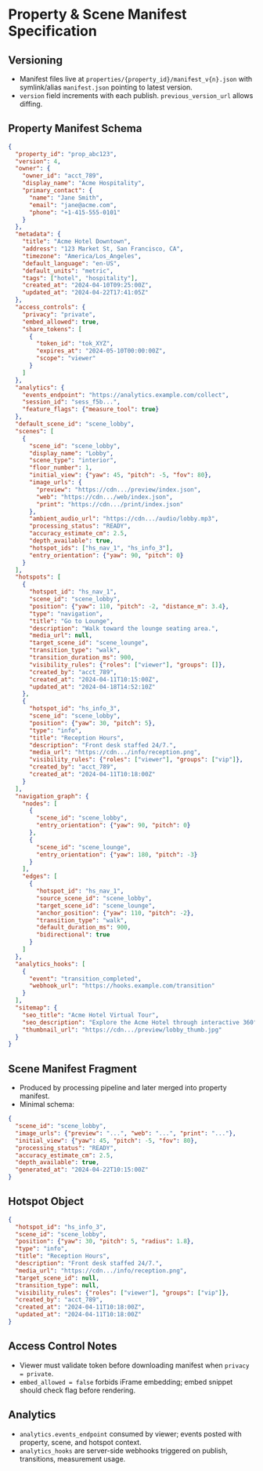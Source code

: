 # Property & Scene Manifest Specification

## Versioning
- Manifest files live at `properties/{property_id}/manifest_v{n}.json` with symlink/alias `manifest.json` pointing to latest version.
- `version` field increments with each publish. `previous_version_url` allows diffing.

## Property Manifest Schema
```json
{
  "property_id": "prop_abc123",
  "version": 4,
  "owner": {
    "owner_id": "acct_789",
    "display_name": "Acme Hospitality",
    "primary_contact": {
      "name": "Jane Smith",
      "email": "jane@acme.com",
      "phone": "+1-415-555-0101"
    }
  },
  "metadata": {
    "title": "Acme Hotel Downtown",
    "address": "123 Market St, San Francisco, CA",
    "timezone": "America/Los_Angeles",
    "default_language": "en-US",
    "default_units": "metric",
    "tags": ["hotel", "hospitality"],
    "created_at": "2024-04-10T09:25:00Z",
    "updated_at": "2024-04-22T17:41:05Z"
  },
  "access_controls": {
    "privacy": "private",
    "embed_allowed": true,
    "share_tokens": [
      {
        "token_id": "tok_XYZ",
        "expires_at": "2024-05-10T00:00:00Z",
        "scope": "viewer"
      }
    ]
  },
  "analytics": {
    "events_endpoint": "https://analytics.example.com/collect",
    "session_id": "sess_f5b...",
    "feature_flags": {"measure_tool": true}
  },
  "default_scene_id": "scene_lobby",
  "scenes": [
    {
      "scene_id": "scene_lobby",
      "display_name": "Lobby",
      "scene_type": "interior",
      "floor_number": 1,
      "initial_view": {"yaw": 45, "pitch": -5, "fov": 80},
      "image_urls": {
        "preview": "https://cdn.../preview/index.json",
        "web": "https://cdn.../web/index.json",
        "print": "https://cdn.../print/index.json"
      },
      "ambient_audio_url": "https://cdn.../audio/lobby.mp3",
      "processing_status": "READY",
      "accuracy_estimate_cm": 2.5,
      "depth_available": true,
      "hotspot_ids": ["hs_nav_1", "hs_info_3"],
      "entry_orientation": {"yaw": 90, "pitch": 0}
    }
  ],
  "hotspots": [
    {
      "hotspot_id": "hs_nav_1",
      "scene_id": "scene_lobby",
      "position": {"yaw": 110, "pitch": -2, "distance_m": 3.4},
      "type": "navigation",
      "title": "Go to Lounge",
      "description": "Walk toward the lounge seating area.",
      "media_url": null,
      "target_scene_id": "scene_lounge",
      "transition_type": "walk",
      "transition_duration_ms": 900,
      "visibility_rules": {"roles": ["viewer"], "groups": []},
      "created_by": "acct_789",
      "created_at": "2024-04-11T10:15:00Z",
      "updated_at": "2024-04-18T14:52:10Z"
    },
    {
      "hotspot_id": "hs_info_3",
      "scene_id": "scene_lobby",
      "position": {"yaw": 30, "pitch": 5},
      "type": "info",
      "title": "Reception Hours",
      "description": "Front desk staffed 24/7.",
      "media_url": "https://cdn.../info/reception.png",
      "visibility_rules": {"roles": ["viewer"], "groups": ["vip"]},
      "created_by": "acct_789",
      "created_at": "2024-04-11T10:18:00Z"
    }
  ],
  "navigation_graph": {
    "nodes": [
      {
        "scene_id": "scene_lobby",
        "entry_orientation": {"yaw": 90, "pitch": 0}
      },
      {
        "scene_id": "scene_lounge",
        "entry_orientation": {"yaw": 180, "pitch": -3}
      }
    ],
    "edges": [
      {
        "hotspot_id": "hs_nav_1",
        "source_scene_id": "scene_lobby",
        "target_scene_id": "scene_lounge",
        "anchor_position": {"yaw": 110, "pitch": -2},
        "transition_type": "walk",
        "default_duration_ms": 900,
        "bidirectional": true
      }
    ]
  },
  "analytics_hooks": [
    {
      "event": "transition_completed",
      "webhook_url": "https://hooks.example.com/transition"
    }
  ],
  "sitemap": {
    "seo_title": "Acme Hotel Virtual Tour",
    "seo_description": "Explore the Acme Hotel through interactive 360° scenes.",
    "thumbnail_url": "https://cdn.../preview/lobby_thumb.jpg"
  }
}
```

## Scene Manifest Fragment
- Produced by processing pipeline and later merged into property manifest.
- Minimal schema:
```json
{
  "scene_id": "scene_lobby",
  "image_urls": {"preview": "...", "web": "...", "print": "..."},
  "initial_view": {"yaw": 45, "pitch": -5, "fov": 80},
  "processing_status": "READY",
  "accuracy_estimate_cm": 2.5,
  "depth_available": true,
  "generated_at": "2024-04-22T10:15:00Z"
}
```

## Hotspot Object
```json
{
  "hotspot_id": "hs_info_3",
  "scene_id": "scene_lobby",
  "position": {"yaw": 30, "pitch": 5, "radius": 1.8},
  "type": "info",
  "title": "Reception Hours",
  "description": "Front desk staffed 24/7.",
  "media_url": "https://cdn.../info/reception.png",
  "target_scene_id": null,
  "transition_type": null,
  "visibility_rules": {"roles": ["viewer"], "groups": ["vip"]},
  "created_by": "acct_789",
  "created_at": "2024-04-11T10:18:00Z",
  "updated_at": "2024-04-11T10:18:00Z"
}
```

## Access Control Notes
- Viewer must validate token before downloading manifest when `privacy = private`.
- `embed_allowed = false` forbids iFrame embedding; embed snippet should check flag before rendering.

## Analytics
- `analytics.events_endpoint` consumed by viewer; events posted with property, scene, and hotspot context.
- `analytics_hooks` are server-side webhooks triggered on publish, transitions, measurement usage.

